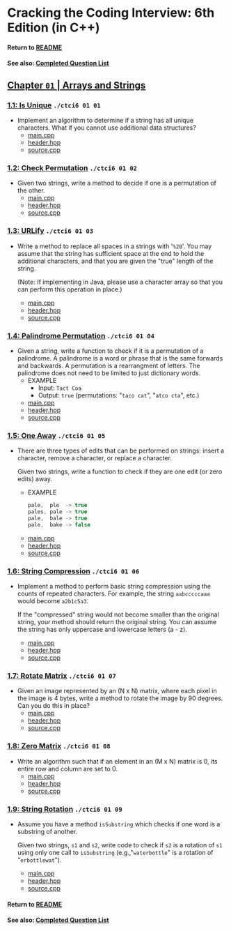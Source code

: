 # Cracking the Coding Interview: 6th Edition (in C++)

#### Return to [README](../README.md)
#### See also: [Completed Question List](QTODO-list.md)

## [Chapter `01` | Arrays and Strings](../src/01/)

### [1.1: Is Unique](../src/01/01/) `./ctci6 01 01`
- Implement an algorithm to determine if a string has all unique characters. What if you cannot use additional data structures?
  - [main.cpp](../src/01/01/main.cpp) 
  - [header.hpp](../src/01/01/header.hpp) 
  - [source.cpp](../src/01/01/source.cpp)

### [1.2: Check Permutation](../src/01/02/) `./ctci6 01 02`
- Given two strings, write a method to decide if one is a permutation of the other.
  - [main.cpp](../src/01/02/main.cpp) 
  - [header.hpp](../src/01/02/header.hpp) 
  - [source.cpp](../src/01/02/source.cpp)

### [1.3: URLify](../src/01/03/) `./ctci6 01 03`
- Write a method to replace all spaces in a strings with '`%20`'. You may assume that the string has sufficient space at the end to hold the additional characters, and that you are given the "true" length of the string. <p>(Note: If implementing in Java, please use a character array so that you can perform this operation in place.)
  - [main.cpp](../src/01/03/main.cpp) 
  - [header.hpp](../src/01/03/header.hpp) 
  - [source.cpp](../src/01/03/source.cpp)

### [1.4: Palindrome Permutation](../src/01/04/) `./ctci6 01 04`
- Given a string, write a function to check if it is a permutation of a palindrome. A palindrome is a word or phrase that is the same forwards and backwards. A permutation is a rearrangment of letters. The palindrome does not need to be limited to just dictionary words.
  - EXAMPLE
    - Input: `Tact Coa`
    - Output: `true` (permutations: "`taco cat`", "`atco cta`", etc.)
  - [main.cpp](../src/01/04/main.cpp) 
  - [header.hpp](../src/01/04/header.hpp) 
  - [source.cpp](../src/01/04/source.cpp)

### [1.5: One Away](../src/01/05/) `./ctci6 01 05`
- There are three types of edits that can be performed on strings: insert a character, remove a character, or replace a character. <p>Given two strings, write a function to check if they are one edit (or zero edits) away.
  - EXAMPLE
    ```c
    pale,  ple  -> true
    pales, pale -> true
    pale,  bale -> true
    pale,  bake -> false
    ```
  - [main.cpp](../src/01/05/main.cpp) 
  - [header.hpp](../src/01/05/header.hpp) 
  - [source.cpp](../src/01/05/source.cpp)
### [1.6: String Compression](../src/01/06/) `./ctci6 01 06`
- Implement a method to perform basic string compression using the counts of repeated characters. For example, the string `aabcccccaaa` would become `a2b1c5a3`. <p>If the "compressed" string would not become smaller than the original string, your method should return the original string. You can assume the string has only uppercase and lowercase letters (a - z).
  - [main.cpp](../src/01/06/main.cpp) 
  - [header.hpp](../src/01/06/header.hpp) 
  - [source.cpp](../src/01/06/source.cpp)

### [1.7: Rotate Matrix](../src/01/07/) `./ctci6 01 07`
- Given an image represented by an (N x N) matrix, where each pixel in the image is 4 bytes, write a method to rotate the image by 90 degrees. Can you do this in place?
  - [main.cpp](../src/01/07/main.cpp) 
  - [header.hpp](../src/01/07/header.hpp) 
  - [source.cpp](../src/01/07/source.cpp)

### [1.8: Zero Matrix](../src/01/08/) `./ctci6 01 08`
- Write an algorithm such that if an element in an (M x N) matrix is 0, its entire row and column are set to 0.
  - [main.cpp](../src/01/08/main.cpp) 
  - [header.hpp](../src/01/08/header.hpp) 
  - [source.cpp](../src/01/08/source.cpp)

### [1.9: String Rotation](../src/01/09/) `./ctci6 01 09`
- Assume you have a method `isSubstring` which checks if one word is a substring of another. <p>Given two strings, `s1` and `s2`, write code to check if `s2` is a rotation of `s1` using only one call to `isSubstring` (e.g.,"`waterbottle`" is a rotation of "`erbottlewat`").
  - [main.cpp](../src/01/09/main.cpp) 
  - [header.hpp](../src/01/09/header.hpp) 
  - [source.cpp](../src/01/09/source.cpp)

#### Return to [README](../README.md)
#### See also: [Completed Question List](QTODO-list.md)
